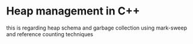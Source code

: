 # Heap management in C++
this is regarding heap schema and garbage collection using mark-sweep and reference counting techniques
